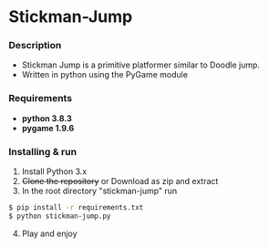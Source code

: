 # Stickman-Jump

### Description
* Stickman Jump is a primitive platformer similar to Doodle jump.
* Written in python using the PyGame module

### Requirements

* **python 3.8.3**
* **pygame 1.9.6**

### Installing & run
1. Install Python 3.x
2. ~~Clone the repository~~ or Download as zip and extract
3. In the root directory "stickman-jump" run

```bash
$ pip install -r requirements.txt
$ python stickman-jump.py
```
4. Play and enjoy
